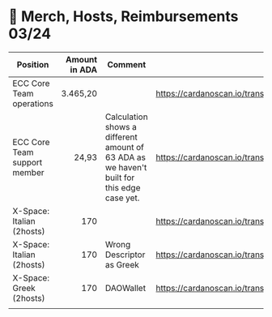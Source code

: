 # 🦄 Merch, Hosts, Reimbursements 03/24

<table><thead><tr><th width="308">Position</th><th width="135" align="right">Amount in ADA</th><th width="204">Comment</th><th width="163" data-type="content-ref">Tx</th></tr></thead><tbody><tr><td>ECC Core Team operations</td><td align="right">3.465,20</td><td></td><td><a href="https://cardanoscan.io/transaction/56985e3a1f1286a981ac0d0fb050930e5c265ec1013e67a3a70a2757513a3189">https://cardanoscan.io/transaction/56985e3a1f1286a981ac0d0fb050930e5c265ec1013e67a3a70a2757513a3189</a></td></tr><tr><td>ECC Core Team support member</td><td align="right">24,93</td><td>Calculation shows a different amount of 63 ADA as we haven't built for this edge case yet.</td><td><a href="https://cardanoscan.io/transaction/4cf0d6289e40acca8f0c5231601bf8af1900738319acb0965164d746fb4a522b">https://cardanoscan.io/transaction/4cf0d6289e40acca8f0c5231601bf8af1900738319acb0965164d746fb4a522b</a></td></tr><tr><td>X-Space: Italian (2hosts)</td><td align="right">170</td><td></td><td><a href="https://cardanoscan.io/transaction/a1640ad254b1c32efd7475a08f846f2fe6b5f0175f115b196ce3d5a8a4285f46">https://cardanoscan.io/transaction/a1640ad254b1c32efd7475a08f846f2fe6b5f0175f115b196ce3d5a8a4285f46</a></td></tr><tr><td>X-Space: Italian (2hosts)</td><td align="right">170</td><td>Wrong Descriptor as Greek</td><td><a href="https://cardanoscan.io/transaction/cfc66d544f746d5cd307fbcdeffc83337b23a9295b5bd83e0bf2ba1805879f03">https://cardanoscan.io/transaction/cfc66d544f746d5cd307fbcdeffc83337b23a9295b5bd83e0bf2ba1805879f03</a></td></tr><tr><td>X-Space: Greek (2hosts)</td><td align="right">170</td><td>DAOWallet</td><td><a href="https://cardanoscan.io/transaction/ea7be99323a31767976c33357256c82d2241cb7b2f9b43b57807c7fc62e76959">https://cardanoscan.io/transaction/ea7be99323a31767976c33357256c82d2241cb7b2f9b43b57807c7fc62e76959</a></td></tr><tr><td></td><td align="right"></td><td></td><td></td></tr></tbody></table>
